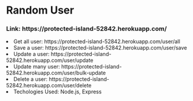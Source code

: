 # Random  User
<h3>Link: https://protected-island-52842.herokuapp.com/</h3>

<ui>
  <li>Get all user: https://protected-island-52842.herokuapp.com/user/all</li>
   <li>Save a user: https://protected-island-52842.herokuapp.com/user/save</li>
   <li>Update a user: https://protected-island-52842.herokuapp.com/user/update</li>
   <li>Update many user: https://protected-island-52842.herokuapp.com/user/bulk-update</li>
   <li>Delete a user: https://protected-island-52842.herokuapp.com/user/delete</li>
  <li>Techologies Used: Node.js, Express</li>
  
  </ul>

